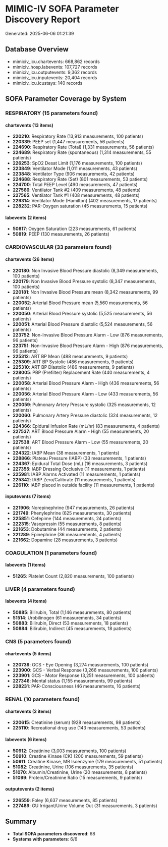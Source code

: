 # MIMIC-IV SOFA Parameter Discovery Report
Generated: 2025-06-06 01:21:39

## Database Overview
- mimiciv_icu.chartevents: 668,862 records
- mimiciv_hosp.labevents: 107,727 records
- mimiciv_icu.outputevents: 9,362 records
- mimiciv_icu.inputevents: 20,404 records
- mimiciv_icu.icustays: 140 records

## SOFA Parameter Coverage by System
### RESPIRATORY (15 parameters found)
#### chartevents (13 items)
- **220210**: Respiratory Rate (13,913 measurements, 100 patients)
- **220339**: PEEP set (1,447 measurements, 56 patients)
- **224690**: Respiratory Rate (Total) (1,331 measurements, 56 patients)
- **224689**: Respiratory Rate (spontaneous) (1,314 measurements, 55 patients)
- **226253**: SpO2 Desat Limit (1,176 measurements, 100 patients)
- **223849**: Ventilator Mode (1,011 measurements, 43 patients)
- **223848**: Ventilator Type (906 measurements, 42 patients)
- **224688**: Respiratory Rate (Set) (801 measurements, 53 patients)
- **224700**: Total PEEP Level (490 measurements, 47 patients)
- **227566**: Ventilator Tank #2 (409 measurements, 48 patients)
- **227565**: Ventilator Tank #1 (408 measurements, 48 patients)
- **229314**: Ventilator Mode (Hamilton) (402 measurements, 17 patients)
- **228232**: PAR-Oxygen saturation (45 measurements, 15 patients)
#### labevents (2 items)
- **50817**: Oxygen Saturation (223 measurements, 61 patients)
- **50819**: PEEP (130 measurements, 26 patients)

### CARDIOVASCULAR (33 parameters found)
#### chartevents (26 items)
- **220180**: Non Invasive Blood Pressure diastolic (8,349 measurements, 100 patients)
- **220179**: Non Invasive Blood Pressure systolic (8,347 measurements, 100 patients)
- **220181**: Non Invasive Blood Pressure mean (8,342 measurements, 99 patients)
- **220052**: Arterial Blood Pressure mean (5,560 measurements, 56 patients)
- **220050**: Arterial Blood Pressure systolic (5,525 measurements, 56 patients)
- **220051**: Arterial Blood Pressure diastolic (5,524 measurements, 56 patients)
- **223752**: Non-Invasive Blood Pressure Alarm - Low (876 measurements, 96 patients)
- **223751**: Non-Invasive Blood Pressure Alarm - High (876 measurements, 96 patients)
- **225312**: ART BP Mean (488 measurements, 9 patients)
- **225309**: ART BP Systolic (486 measurements, 9 patients)
- **225310**: ART BP Diastolic (486 measurements, 9 patients)
- **228005**: PBP (Prefilter) Replacement Rate (440 measurements, 4 patients)
- **220058**: Arterial Blood Pressure Alarm - High (436 measurements, 56 patients)
- **220056**: Arterial Blood Pressure Alarm - Low (433 measurements, 56 patients)
- **220059**: Pulmonary Artery Pressure systolic (325 measurements, 12 patients)
- **220060**: Pulmonary Artery Pressure diastolic (324 measurements, 12 patients)
- **224366**: Epidural Infusion Rate (mL/hr) (83 measurements, 4 patients)
- **227537**: ART Blood Pressure Alarm - High (55 measurements, 20 patients)
- **227538**: ART Blood Pressure Alarm - Low (55 measurements, 20 patients)
- **224322**: IABP Mean (38 measurements, 1 patients)
- **228866**: Plateau Pressure (IABP) (33 measurements, 1 patients)
- **224367**: Epidural Total Dose (mL) (16 measurements, 3 patients)
- **227355**: IABP Dressing Occlusive (11 measurements, 1 patients)
- **225981**: IABP Alarms Activated (11 measurements, 1 patients)
- **225342**: IABP Zero/Calibrate (11 measurements, 1 patients)
- **226110**: IABP placed in outside facility (11 measurements, 1 patients)
#### inputevents (7 items)
- **221906**: Norepinephrine (947 measurements, 26 patients)
- **221749**: Phenylephrine (625 measurements, 30 patients)
- **225851**: Cefepime (144 measurements, 24 patients)
- **222315**: Vasopressin (55 measurements, 8 patients)
- **221653**: Dobutamine (44 measurements, 2 patients)
- **221289**: Epinephrine (36 measurements, 4 patients)
- **221662**: Dopamine (28 measurements, 3 patients)

### COAGULATION (1 parameters found)
#### labevents (1 items)
- **51265**: Platelet Count (2,820 measurements, 100 patients)

### LIVER (4 parameters found)
#### labevents (4 items)
- **50885**: Bilirubin, Total (1,146 measurements, 80 patients)
- **51514**: Urobilinogen (61 measurements, 34 patients)
- **50883**: Bilirubin, Direct (53 measurements, 18 patients)
- **50884**: Bilirubin, Indirect (45 measurements, 18 patients)

### CNS (5 parameters found)
#### chartevents (5 items)
- **220739**: GCS - Eye Opening (3,274 measurements, 100 patients)
- **223900**: GCS - Verbal Response (3,266 measurements, 100 patients)
- **223901**: GCS - Motor Response (3,251 measurements, 100 patients)
- **227346**: Mental status (1,155 measurements, 99 patients)
- **228231**: PAR-Consciousness (46 measurements, 16 patients)

### RENAL (10 parameters found)
#### chartevents (2 items)
- **220615**: Creatinine (serum) (928 measurements, 98 patients)
- **225110**: Recreational drug use (143 measurements, 53 patients)
#### labevents (6 items)
- **50912**: Creatinine (3,003 measurements, 100 patients)
- **50910**: Creatine Kinase (CK) (200 measurements, 59 patients)
- **50911**: Creatine Kinase, MB Isoenzyme (179 measurements, 51 patients)
- **51082**: Creatinine, Urine (106 measurements, 35 patients)
- **51070**: Albumin/Creatinine, Urine (20 measurements, 8 patients)
- **51099**: Protein/Creatinine Ratio (15 measurements, 9 patients)
#### outputevents (2 items)
- **226559**: Foley (6,637 measurements, 85 patients)
- **227489**: GU Irrigant/Urine Volume Out (31 measurements, 3 patients)

## Summary
- **Total SOFA parameters discovered**: 68
- **Systems with parameters**: 6/6